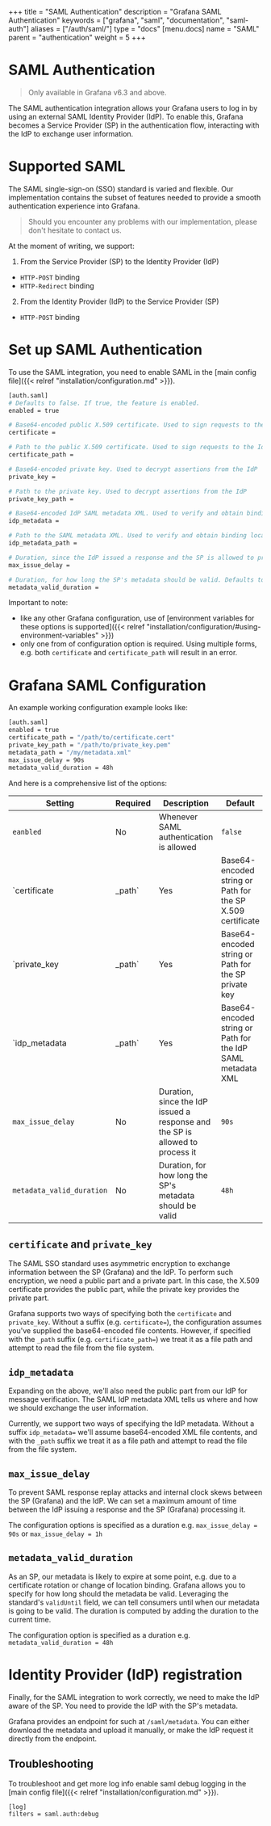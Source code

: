 +++
title = "SAML Authentication"
description = "Grafana SAML Authentication"
keywords = ["grafana", "saml", "documentation", "saml-auth"]
aliases = ["/auth/saml/"]
type = "docs"
[menu.docs]
name = "SAML"
parent = "authentication"
weight = 5
+++

# SAML Authentication

> Only available in Grafana v6.3 and above.

The SAML authentication integration allows your Grafana users to log in by using an external SAML Identity Provider (IdP). To enable this, Grafana becomes a Service Provider (SP) in the authentication flow, interacting with the IdP to exchange user information.

# Supported SAML

The SAML single-sign-on (SSO) standard is varied and flexible. Our implementation contains the subset of features needed to provide a smooth authentication experience into Grafana.

> Should you encounter any problems with our implementation, please don't hesitate to contact us.

At the moment of writing, we support:

1. From the Service Provider (SP) to the Identity Provider (IdP)

  - `HTTP-POST` binding 
  - `HTTP-Redirect` binding 

2. From the Identity Provider (IdP) to the Service Provider (SP)

  - `HTTP-POST` binding 

# Set up SAML Authentication
To use the SAML integration, you need to enable SAML in the [main config file]({{< relref "installation/configuration.md" >}}).

```bash
[auth.saml]
# Defaults to false. If true, the feature is enabled.
enabled = true

# Base64-encoded public X.509 certificate. Used to sign requests to the IdP
certificate =

# Path to the public X.509 certificate. Used to sign requests to the IdP
certificate_path = 

# Base64-encoded private key. Used to decrypt assertions from the IdP
private_key =

# Path to the private key. Used to decrypt assertions from the IdP
private_key_path = 

# Base64-encoded IdP SAML metadata XML. Used to verify and obtain binding locations from the IdP
idp_metadata =

# Path to the SAML metadata XML. Used to verify and obtain binding locations from the IdP
idp_metadata_path = 

# Duration, since the IdP issued a response and the SP is allowed to process it. Defaults to 90 seconds.
max_issue_delay = 

# Duration, for how long the SP's metadata should be valid. Defaults to 48 hours.
metadata_valid_duration = 
```

Important to note:

- like any other Grafana configuration, use of [environment variables for these options is supported]({{< relref "installation/configuration/#using-environment-variables" >}})
- only one from of configuration option is required. Using multiple forms, e.g. both `certificate` and `certificate_path` will result in an error.

# Grafana SAML Configuration

An example working configuration example looks like:

```bash
[auth.saml]
enabled = true
certificate_path = "/path/to/certificate.cert"
private_key_path = "/path/to/private_key.pem"
metadata_path = "/my/metadata.xml"
max_issue_delay = 90s
metadata_valid_duration = 48h
```

And here is a comprehensive list of the options:

| Setting                   | Required | Description                                                                    | Default |
|---------------------------|----------|--------------------------------------------------------------------------------|---------|
| `eanbled`                 | No       | Whenever SAML authentication is allowed                                        | `false` |
| `certificate|_path`       | Yes      | Base64-encoded string or Path for the SP X.509 certificate                     |         |
| `private_key|_path`       | Yes      | Base64-encoded string or Path for the SP private key                           |         |
| `idp_metadata|_path`      | Yes      | Base64-encoded string or Path for the IdP SAML metadata XML                    |         |
| `max_issue_delay`         | No       | Duration, since the IdP issued a response and the SP is allowed to process it  | `90s`   |
| `metadata_valid_duration` | No       | Duration, for how long the SP's metadata should be valid                       | `48h`   |

## `certificate` and `private_key`

The SAML SSO standard uses asymmetric encryption to exchange information between the SP (Grafana) and the IdP. To perform such encryption, we need a public part and a private part. In this case, the X.509 certificate provides the public part, while the private key provides the private part.

Grafana supports two ways of specifying both the `certificate` and `private_key`. Without a suffix (e.g. `certificate=`), the configuration assumes you've supplied the base64-encoded file contents. However, if specified with the `_path` suffix (e.g. `certificate_path=`) we treat it as a file path and attempt to read the file from the file system.

## `idp_metadata`
Expanding on the above, we'll also need the public part from our IdP for message verification. The SAML IdP metadata XML tells us where and how we should exchange the user information.

Currently, we support two ways of specifying the IdP metadata. Without a suffix `idp_metadata=` we'll assume base64-encoded XML file contents, and with the `_path` suffix we treat it as a file path and attempt to read the file from the file system.

## `max_issue_delay`

To prevent SAML response replay attacks and internal clock skews between the SP (Grafana) and the IdP. We can set a maximum amount of time between the IdP issuing a response and the SP (Grafana) processing it.

The configuration options is specified as a duration e.g. `max_issue_delay = 90s` or `max_issue_delay = 1h`

## `metadata_valid_duration`

As an SP, our metadata is likely to expire at some point, e.g. due to a certificate rotation or change of location binding. Grafana allows you to specify for how long should the metadata be valid. Leveraging the standard's `validUntil` field, we can tell consumers until when our metadata is going to be valid. The duration is computed by adding the duration to the current time.
 
The configuration option is specified as a duration e.g. `metadata_valid_duration = 48h`

# Identity Provider (IdP) registration

Finally, for the SAML integration to work correctly, we need to make the IdP aware of the SP. You need to provide the IdP with the SP's metadata. 

Grafana provides an endpoint for such at `/saml/metadata`. You can either download the metadata and upload it manually, or make the IdP request it directly from the endpoint.


## Troubleshooting

To troubleshoot and get more log info enable saml debug logging in the [main config file]({{< relref "installation/configuration.md" >}}).

```bash
[log]
filters = saml.auth:debug
```
